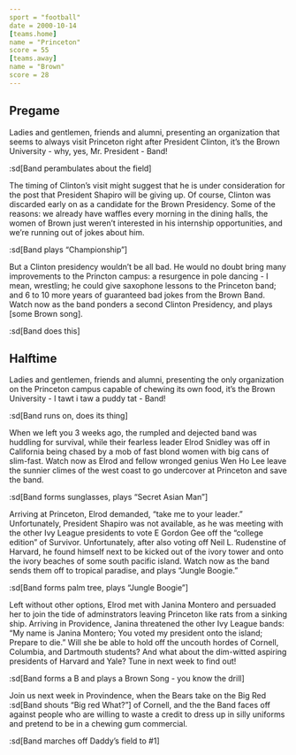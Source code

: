 ```yaml
---
sport = "football"
date = 2000-10-14
[teams.home]
name = "Princeton"
score = 55
[teams.away]
name = "Brown"
score = 28
---
```


## Pregame

Ladies and gentlemen, friends and alumni, presenting an organization that seems to always visit Princeton right after President Clinton, it’s the Brown University - why, yes, Mr. President - Band!

:sd[Band perambulates about the field]

The timing of Clinton’s visit might suggest that he is under consideration for the post that President Shapiro will be giving up. Of course, Clinton was discarded early on as a candidate for the Brown Presidency. Some of the reasons: we already have waffles every morning in the dining halls, the women of Brown just weren’t interested in his internship opportunities, and we’re running out of jokes about him.

:sd[Band plays “Championship”]

But a Clinton presidency wouldn’t be all bad. He would no doubt bring many improvements to the Princton campus: a resurgence in pole dancing - I mean, wrestling; he could give saxophone lessons to the Princeton band; and 6 to 10 more years of guaranteed bad jokes from the Brown Band. Watch now as the band ponders a second Clinton Presidency, and plays [some Brown song].

:sd[Band does this]

## Halftime

Ladies and gentlemen, friends and alumni, presenting the only organization on the Princeton campus capable of chewing its own food, it’s the Brown University - I tawt i taw a puddy tat - Band!

:sd[Band runs on, does its thing]

When we left you 3 weeks ago, the rumpled and dejected band was huddling for survival, while their fearless leader Elrod Snidley was off in California being chased by a mob of fast blond women with big cans of slim-fast. Watch now as Elrod and fellow wronged genius Wen Ho Lee leave the sunnier climes of the west coast to go undercover at Princeton and save the band.

:sd[Band forms sunglasses, plays “Secret Asian Man”]

Arriving at Princeton, Elrod demanded, “take me to your leader.” Unfortunately, President Shapiro was not available, as he was meeting with the other Ivy League presidents to vote E Gordon Gee off the “college edition” of Survivor. Unfortunately, after also voting off Neil L. Rudenstine of Harvard, he found himself next to be kicked out of the ivory tower and onto the ivory beaches of some south pacific island. Watch now as the band sends them off to tropical paradise, and plays “Jungle Boogie.”

:sd[Band forms palm tree, plays “Jungle Boogie”]

Left without other options, Elrod met with Janina Montero and persuaded her to join the tide of adminstrators leaving Princeton like rats from a sinking ship. Arriving in Providence, Janina threatened the other Ivy League bands: “My name is Janina Montero; You voted my president onto the island; Prepare to die.” Will she be able to hold off the uncouth hordes of Cornell, Columbia, and Dartmouth students? And what about the dim-witted aspiring presidents of Harvard and Yale? Tune in next week to find out!

:sd[Band forms a B and plays a Brown Song - you know the drill]

Join us next week in Provindence, when the Bears take on the Big Red :sd[Band shouts “Big red What?”] of Cornell, and the the Band faces off against people who are willing to waste a credit to dress up in silly uniforms and pretend to be in a chewing gum commercial.

:sd[Band marches off Daddy’s field to #1]
